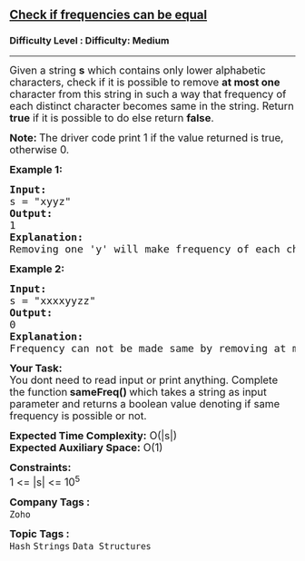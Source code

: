 <h2><a href="https://www.geeksforgeeks.org/problems/check-frequencies4211/1?timeMachineDate=2024-03-08">Check if frequencies can be equal</a></h2><h3>Difficulty Level : Difficulty: Medium</h3><hr><div class="problems_problem_content__Xm_eO"><p><span style="font-size: 18px;">Given a string <strong>s</strong> which contains only lower alphabetic characters, check if it is possible to remove <strong>at most one</strong> character from this string in such a way that frequency of each distinct character becomes same in the string. R</span><span style="font-size: 18px;">eturn <strong>true</strong> if it is possible to do else return <strong>false</strong>.</span></p>
<p><strong style="font-size: 18px;">Note:&nbsp;</strong><span style="font-size: 18px;">The driver code print 1 if the value returned is true, otherwise 0.</span></p>
<p><strong><span style="font-size: 18px;">Example 1:</span></strong></p>
<pre><span style="font-size: 18px;"><strong>Input:</strong>
s = "xyyz"
<strong>Output:</strong> <br>1 
<strong>Explanation:</strong> <br>Removing one 'y' will make frequency of each character to be 1.</span></pre>
<p><span style="font-size: 18px;"><strong>Example 2:</strong></span></p>
<pre><span style="font-size: 18px;"><strong>Input:</strong>
s = "xxxxyyzz"
<strong>Output:</strong> <br>0
<strong>Explanation:</strong> <br>Frequency can not be made same by removing at most one character.</span></pre>
<p><span style="font-size: 18px;"><strong>Your Task: &nbsp;</strong><br>You dont need to read input or print anything. Complete the function<strong> sameFreq() </strong>which takes a string as input parameter and returns a boolean value denoting if same frequency is possible or not.</span></p>
<p><span style="font-size: 18px;"><strong>Expected Time Complexity:</strong> O(|s|)&nbsp;<br><strong>Expected Auxiliary Space:</strong> O(1)</span></p>
<p><span style="font-size: 18px;"><strong>Constraints:</strong><br>1 &lt;= |s|&nbsp;&lt;= 10<sup>5</sup></span></p></div><p><span style=font-size:18px><strong>Company Tags : </strong><br><code>Zoho</code>&nbsp;<br><p><span style=font-size:18px><strong>Topic Tags : </strong><br><code>Hash</code>&nbsp;<code>Strings</code>&nbsp;<code>Data Structures</code>&nbsp;
